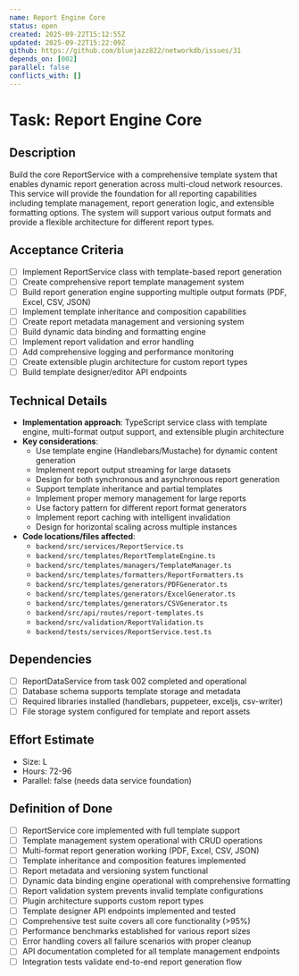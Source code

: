 ```yaml
---
name: Report Engine Core
status: open
created: 2025-09-22T15:12:55Z
updated: 2025-09-22T15:22:09Z
github: https://github.com/bluejazz822/networkdb/issues/31
depends_on: [002]
parallel: false
conflicts_with: []
---
```


# Task: Report Engine Core

## Description
Build the core ReportService with a comprehensive template system that enables dynamic report generation across multi-cloud network resources. This service will provide the foundation for all reporting capabilities including template management, report generation logic, and extensible formatting options. The system will support various output formats and provide a flexible architecture for different report types.

## Acceptance Criteria
- [ ] Implement ReportService class with template-based report generation
- [ ] Create comprehensive report template management system
- [ ] Build report generation engine supporting multiple output formats (PDF, Excel, CSV, JSON)
- [ ] Implement template inheritance and composition capabilities
- [ ] Create report metadata management and versioning system
- [ ] Build dynamic data binding and formatting engine
- [ ] Implement report validation and error handling
- [ ] Add comprehensive logging and performance monitoring
- [ ] Create extensible plugin architecture for custom report types
- [ ] Build template designer/editor API endpoints

## Technical Details
- **Implementation approach**: TypeScript service class with template engine, multi-format output support, and extensible plugin architecture
- **Key considerations**:
  - Use template engine (Handlebars/Mustache) for dynamic content generation
  - Implement report output streaming for large datasets
  - Design for both synchronous and asynchronous report generation
  - Support template inheritance and partial templates
  - Implement proper memory management for large reports
  - Use factory pattern for different report format generators
  - Implement report caching with intelligent invalidation
  - Design for horizontal scaling across multiple instances
- **Code locations/files affected**:
  - `backend/src/services/ReportService.ts`
  - `backend/src/templates/ReportTemplateEngine.ts`
  - `backend/src/templates/managers/TemplateManager.ts`
  - `backend/src/templates/formatters/ReportFormatters.ts`
  - `backend/src/templates/generators/PDFGenerator.ts`
  - `backend/src/templates/generators/ExcelGenerator.ts`
  - `backend/src/templates/generators/CSVGenerator.ts`
  - `backend/src/api/routes/report-templates.ts`
  - `backend/src/validation/ReportValidation.ts`
  - `backend/tests/services/ReportService.test.ts`

## Dependencies
- [ ] ReportDataService from task 002 completed and operational
- [ ] Database schema supports template storage and metadata
- [ ] Required libraries installed (handlebars, puppeteer, exceljs, csv-writer)
- [ ] File storage system configured for template and report assets

## Effort Estimate
- Size: L
- Hours: 72-96
- Parallel: false (needs data service foundation)

## Definition of Done
- [ ] ReportService core implemented with full template support
- [ ] Template management system operational with CRUD operations
- [ ] Multi-format report generation working (PDF, Excel, CSV, JSON)
- [ ] Template inheritance and composition features implemented
- [ ] Report metadata and versioning system functional
- [ ] Dynamic data binding engine operational with comprehensive formatting
- [ ] Report validation system prevents invalid template configurations
- [ ] Plugin architecture supports custom report types
- [ ] Template designer API endpoints implemented and tested
- [ ] Comprehensive test suite covers all core functionality (>95%)
- [ ] Performance benchmarks established for various report sizes
- [ ] Error handling covers all failure scenarios with proper cleanup
- [ ] API documentation completed for all template management endpoints
- [ ] Integration tests validate end-to-end report generation flow
